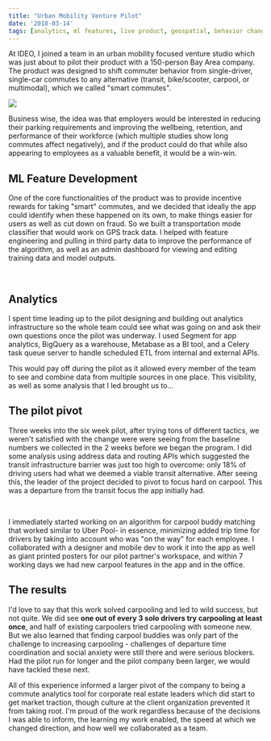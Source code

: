 ```yaml
---
title: "Urban Mobility Venture Pilot"
date: '2018-03-14'
tags: [analytics, ml features, live product, geospatial, behavior change]
---
```


<script>
import dash from '$lib/images/mobility_dashboard.png';
import stack from '$lib/images/analytics_stack.png';
import net from '$lib/images/commute_network.png';
import app from '$lib/images/redacted_carpool_screenshot.png';
import poster from '$lib/images/posters.png';
import commutes from '$lib/images/commutes.gif';
</script>

At IDEO, I joined a team in an urban mobility focused venture studio which was just about to pilot their product with a 150-person Bay Area company. The product was designed to shift commuter behavior from single-driver, single-car commutes to any alternative (transit, bike/scooter, carpool, or multimodal), which we called "smart commutes".  

<img src={commutes} class="float-right sm:w-96 sm:ml-8 sm:-mr-16">

Business wise, the idea was that employers would be interested in reducing their parking requirements and improving the wellbeing, retention, and performance of their workforce (which multiple studies show long commutes affect negatively), and if the product could do that while also appearing to employees as a valuable benefit, it would be a win-win.

## ML Feature Development
One of the core functionalities of the product was to provide incentive rewards for taking "smart" commutes, and we decided that ideally the app could identify when these happened on its own, to make things easier for users as well as cut down on fraud.  So we built a transportation mode classifier that would work on GPS track data. I helped with feature engineering and pulling in third party data to improve the performance of the algorithm, as well as an admin dashboard for viewing and editing training data and model outputs.

<div class="mb-4 sm:float-left sm:mb-8 sm:mr-8 sm:-ml-16 relative">
    <img class="sm:w-64" src={dash} alt='' />
    <img id="analytics-map" class="sm:w-96 absolute bottom-0 sm:-bottom-4 sm:right-2" src={stack} alt='' />
</div>

## Analytics
I spent time leading up to the pilot designing and building out analytics infrastructure so the whole team could see what was going on and ask their own questions once the pilot was underway. I used Segment for app analytics, BigQuery as a warehouse, Metabase as a BI tool, and a Celery task queue server to handle scheduled ETL from internal and external APIs. 

This would pay off during the pilot as it allowed every member of the team to see and combine data from multiple sources in one place. This visibility, as well as some analysis that I led brought us to...


## The pilot pivot
Three weeks into the six week pilot, after trying tons of different tactics, we weren't satisfied with the change were were seeing from the baseline numbers we collected in the 2 weeks before we began the program. I did some analysis using address data and routing APIs which suggested the transit infrastructure barrier was just too high to overcome: only 18% of driving users had what we deemed a viable transit alternative. After seeing this, the leader of the project decided to pivot to focus hard on carpool. This was a departure from the transit focus the app initially had. 

<img class="w-48 sm:float-right sm:ml-16 relative top-10 z-10 left-4 sm:right-10" src={net} alt='' />
<img class="sm:w-96 sm:float-right clear-right sm:ml-8 my-4 relative sm:-mr-16" src={poster} alt='' />
<img class="w-72 sm:float-right clear-right sm:ml-8 left-32 sm:left-0 relative -top-32 sm:-top-16 -mb-24 sm:-mb-12 "  src={app} alt='' />
    
    
    



I immediately started working on an algorithm for carpool buddy matching that worked similar to Uber Pool- in essence, minimizing added trip time for drivers by taking into account who was "on the way" for each employee. I collaborated with a designer and mobile dev to work it into the app as well as giant printed posters for our pilot partner's workspace, and within 7 working days we had new carpool features in the app and in the office.

## The results

I'd love to say that this work solved carpooling and led to wild success, but not quite. We did see **one out of every 3 solo drivers try carpooling at least once**, and half of existing carpoolers tried carpooling with someone new. But we also learned that finding carpool buddies was only part of the challenge to increasing carpooling - challenges of departure time coordination and social anxiety were still there and were serious blockers. Had the pilot run for longer and the pilot company been larger, we would have tackled these next. 

All of this experience informed a larger pivot of the company to being a commute analytics tool for corporate real estate leaders which did start to get market traction, though culture at the client organization prevented it from taking root. I'm proud of the work regardless because of the decisions I was able to inform, the learning my work enabled, the speed at which we changed direction, and how well we collaborated as a team.


<style>
   
        @media (min-width: 640px) {
         #analytics-map {
            max-width:140%
               }
        }
 
</style>